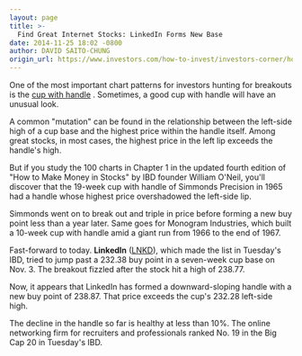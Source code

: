 ```yaml
---
layout: page
title: >-
  Find Great Internet Stocks: LinkedIn Forms New Base
date: 2014-11-25 18:02 -0800
author: DAVID SAITO-CHUNG
origin_url: https://www.investors.com/how-to-invest/investors-corner/how-to-buy-growth-stocks-2/
---
```


One of the most important chart patterns for investors hunting for breakouts is the [cup with handle](http://education.investors.com/) . Sometimes, a good cup with handle will have an unusual look.

A common "mutation" can be found in the relationship between the left-side high of a cup base and the highest price within the handle itself. Among great stocks, in most cases, the highest price in the left lip exceeds the handle's high.

But if you study the 100 charts in Chapter 1 in the updated fourth edition of "How to Make Money in Stocks" by IBD founder William O'Neil, you'll discover that the 19-week cup with handle of Simmonds Precision in 1965 had a handle whose highest price overshadowed the left-side lip.

Simmonds went on to break out and triple in price before forming a new buy point less than a year later. Same goes for Monogram Industries, which built a 10-week cup with handle amid a giant run from 1966 to the end of 1967.

Fast-forward to today. **LinkedIn** ([LNKD](https://research.investors.com/quote.aspx?symbol=LNKD)), which made the list in Tuesday's IBD, tried to jump past a 232.38 buy point in a seven-week cup base on Nov. 3. The breakout fizzled after the stock hit a high of 238.77.

Now, it appears that LinkedIn has formed a downward-sloping handle with a new buy point of 238.87. That price exceeds the cup's 232.28 left-side high.

The decline in the handle so far is healthy at less than 10%. The online networking firm for recruiters and professionals ranked No. 19 in the Big Cap 20 in Tuesday's IBD.
